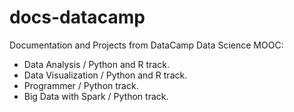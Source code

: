 # docs-datacamp
Documentation and Projects from DataCamp Data Science MOOC:

* Data Analysis / Python and R track.
* Data Visualization / Python and R track.
* Programmer / Python track.
* Big Data with Spark / Python track.
